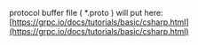 protocol buffer file ( *.proto ) will put here:  
[https://grpc.io/docs/tutorials/basic/csharp.html](https://grpc.io/docs/tutorials/basic/csharp.html)